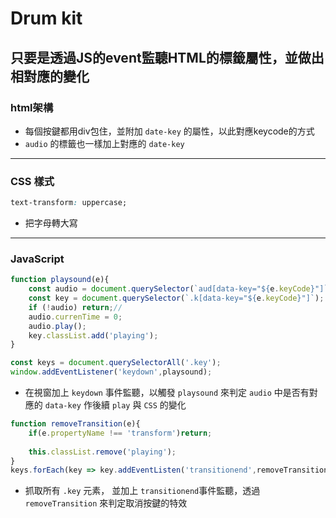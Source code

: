 # Drum kit 

只要是透過JS的event監聽HTML的標籤屬性，並做出相對應的變化
---
### html架構
- 每個按鍵都用div包住，並附加 `date-key` 的屬性，以此對應keycode的方式
- `audio` 的標籤也一樣加上對應的 `date-key`

---
### CSS 樣式
```css
text-transform: uppercase;
```
- 把字母轉大寫

---
### JavaScript
```javascript
function playsound(e){
    const audio = document.querySelector(`aud[data-key="${e.keyCode}"]`);
    const key = document.querySelector(`.k[data-key="${e.keyCode}"]`);
    if (!audio) return;//
    audio.currenTime = 0;
    audio.play();
    key.classList.add('playing');
}

const keys = document.querySelectorAll('.key');
window.addEventListener('keydown',playsound);

```
- 在視窗加上 `keydown` 事件監聽，以觸發 `playsound` 來判定 `audio` 中是否有對應的 `data-key` 作後續 `play` 與 `CSS` 的變化
```javascript
function removeTransition(e){
    if(e.propertyName !== 'transform')return;
    
    this.classList.remove('playing');
}
keys.forEach(key => key.addEventListen('transitionend',removeTransition));
```
- 抓取所有 `.key` 元素， 並加上 `transitionend`事件監聽，透過 `removeTransition` 來判定取消按鍵的特效